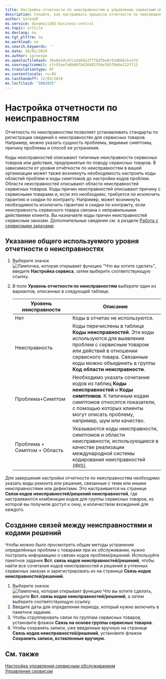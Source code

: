```yaml
---
title: Настройка отчетности по неисправностям в управлении сервисным обслуживанием | Документация Майкрософт
description: Узнайте, как настраивать процессы отчетности по неисправностям.
author: SorenGP
ms.service: dynamics365-business-central
ms.topic: article
ms.devlang: na
ms.tgt_pltfrm: na
ms.workload: na
ms.search.keywords: ''
ms.date: 10/01/2019
ms.author: sgroespe
ms.openlocfilehash: 26e8e5dcd7ca3e69a3f7fbdfbe8c93d866cbce7d
ms.sourcegitcommit: cfc92eefa8b06fb426482f54e393f0e6e222f712
ms.translationtype: HT
ms.contentlocale: ru-RU
ms.lasthandoff: 12/03/2019
ms.locfileid: "2882935"
---
```

# <a name="set-up-fault-reporting"></a>Настройка отчетности по неисправностям
Отчетность по неисправностям позволяет устанавливать стандарты по регистрации сведений о неисправностях для сервисных товаров. Например, можно указать сущность проблемы, видимые симптомы, причину проблемы и способ ее устранения.  

Коды неисправностей описывают типичные неисправности сервисных товаров или действия, предпринятые по поводу сервисных товаров. В зависимости от уровня отчётности по неисправностям в вашей организации может также возникнуть необходимость настроить коды областей проблем и коды симптомов до настройки кодов проблем. Области неисправностей описывают области неисправностей сервисных товаров. Коды причин неисправностей описывают причину с сервисными товарами и, если это необходимо, требуется ли исключить гарантию и скидки по контракту. Например, может возникнуть необходимость исключить гарантию и скидки по контракту, если неисправность сервисного товара связана с неправильными действиями клиента. Вы назначаете коды причин неисправностей сервисным заказам. Дополнительные сведения см. в разделе [Работа с сервисными задачами](service-how-to-work-on-service-tasks.md).  

## <a name="to-specify-the-overall-level-of-fault-reporting-to-use"></a>Указание общего используемого уровня отчетности о неисправностях
1. Выберите значок ![Лампочка, которая открывает функцию "Что вы хотите сделать"](media/ui-search/search_small.png "Что вы хотите сделать"), введите **Настройка сервиса**, затем выберите соответствующую ссылку.
2. В поле **Уровень отчетности по неисправностям** выберите один из вариантов, описанных в следующей таблице.  

    |**Уровень неисправности**|**Описание**|  
    |------------|-------------|  
    |Нет | Коды в отчетах не используются.|  
    |Неисправность | Коды перечислены в таблице **Коды неисправностей**. Эти коды используются для выявления проблем с сервисным товаром или действий в отношении сервисного товара. Связанные коды можно объединять в группы **Код области неисправности**.|  
    |Проблема+Симптом | Необходимо указать сочетание кодов из таблиц **Коды неисправностей** и **Коды симптомов**. К типичным кодам симптомов относятся показатели, с помощью которых клиенты могут описать проблему, например, шум или качество.|  
    |Проблема + Симптом + Область | Указываются коды неисправности, симптомов и области неисправности, использующиеся в качестве реализации международной системы кодирования неисправностей (IRIS).|  

Для завершения настройки отчетности по неисправностям необходимо указать виды ремонта или решения, связанные с теми или иными неисправностями или дефектами. Это настраивается на странице **Связи кодов неисправностей/решений неисправностей**, где настраиваются комбинации кодов для группы сервисных товаров, из которой вы получили доступ к окну, и количеством вхождений для каждого.

## <a name="to-create-fault-and-resolution-code-relationships"></a>Создание связей между неисправностями и кодами решений
<!--this needs to go in a working with topic-->
 Чтобы можно было просмотреть общие методы устранения определённых проблем с товарами при их обслуживании, нужно построить информацию о связях кодов проблем/решений. Используйте пакетное задание **Вст. связь кодов неисправностей/решений**, чтобы найти все сочетания кодов неисправностей и решений в учтенных сервисных заказах и зарегистрировать их на странице **Связь кодов неисправностей/решений**.

1. Выберите значок ![Лампочка, которая открывает функцию Что вы хотите сделать](media/ui-search/search_small.png "Что вы хотите сделать"), введите **Вст. связь кодов неисправностей/решений**, а затем выберите соответствующую ссылку.  
2. Введите даты для определения периода, который нужно включить в пакетное задание.  
3. Чтобы сгруппировать связи по группам сервисных товаров, установите флажок **Связь на основе группы сервисных товаров**.  
4. Чтобы сохранять записи, уже введенные вручную на странице **Связь кодов неисправностей/решений**, установите флажок **Сохранить записи, вставленные вручную**.  

## <a name="see-also"></a>См. также
[Настройка управления сервисным обслуживанием](service-setup-service.md)  
[Управление сервисом](service-service.md)  
